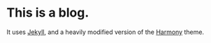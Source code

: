 # This is a blog.

It uses [Jekyll](http://jekyllrb.com/), and a heavily modified version of the [Harmony](https://github.com/gayanvirajith/harmony) theme.